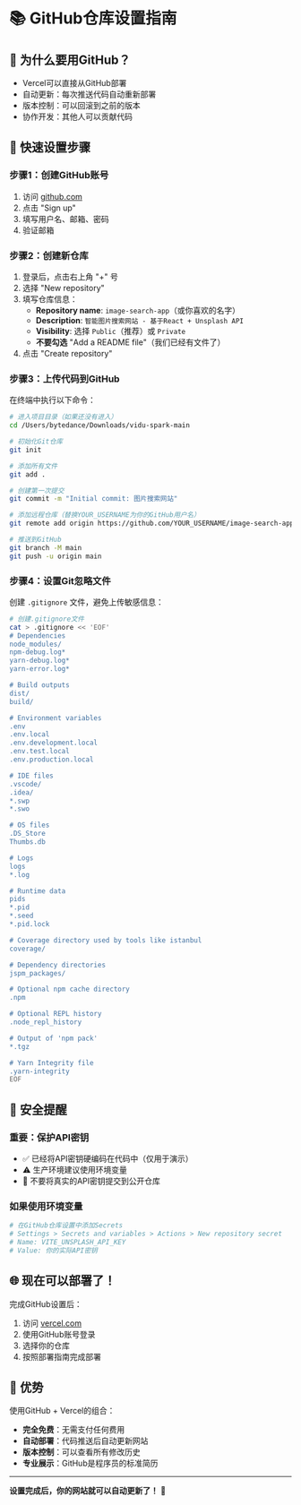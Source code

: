 # 📚 GitHub仓库设置指南

## 🎯 为什么要用GitHub？
- Vercel可以直接从GitHub部署
- 自动更新：每次推送代码自动重新部署
- 版本控制：可以回滚到之前的版本
- 协作开发：其他人可以贡献代码

## 🚀 快速设置步骤

### 步骤1：创建GitHub账号
1. 访问 [github.com](https://github.com)
2. 点击 "Sign up"
3. 填写用户名、邮箱、密码
4. 验证邮箱

### 步骤2：创建新仓库
1. 登录后，点击右上角 "+" 号
2. 选择 "New repository"
3. 填写仓库信息：
   - **Repository name**: `image-search-app`（或你喜欢的名字）
   - **Description**: `智能图片搜索网站 - 基于React + Unsplash API`
   - **Visibility**: 选择 `Public`（推荐）或 `Private`
   - **不要勾选** "Add a README file"（我们已经有文件了）
4. 点击 "Create repository"

### 步骤3：上传代码到GitHub
在终端中执行以下命令：

```bash
# 进入项目目录（如果还没有进入）
cd /Users/bytedance/Downloads/vidu-spark-main

# 初始化Git仓库
git init

# 添加所有文件
git add .

# 创建第一次提交
git commit -m "Initial commit: 图片搜索网站"

# 添加远程仓库（替换YOUR_USERNAME为你的GitHub用户名）
git remote add origin https://github.com/YOUR_USERNAME/image-search-app.git

# 推送到GitHub
git branch -M main
git push -u origin main
```

### 步骤4：设置Git忽略文件
创建 `.gitignore` 文件，避免上传敏感信息：

```bash
# 创建.gitignore文件
cat > .gitignore << 'EOF'
# Dependencies
node_modules/
npm-debug.log*
yarn-debug.log*
yarn-error.log*

# Build outputs
dist/
build/

# Environment variables
.env
.env.local
.env.development.local
.env.test.local
.env.production.local

# IDE files
.vscode/
.idea/
*.swp
*.swo

# OS files
.DS_Store
Thumbs.db

# Logs
logs
*.log

# Runtime data
pids
*.pid
*.seed
*.pid.lock

# Coverage directory used by tools like istanbul
coverage/

# Dependency directories
jspm_packages/

# Optional npm cache directory
.npm

# Optional REPL history
.node_repl_history

# Output of 'npm pack'
*.tgz

# Yarn Integrity file
.yarn-integrity
EOF
```

## 🔐 安全提醒

### 重要：保护API密钥
- ✅ 已经将API密钥硬编码在代码中（仅用于演示）
- ⚠️ 生产环境建议使用环境变量
- 🚫 不要将真实的API密钥提交到公开仓库

### 如果使用环境变量
```bash
# 在GitHub仓库设置中添加Secrets
# Settings > Secrets and variables > Actions > New repository secret
# Name: VITE_UNSPLASH_API_KEY
# Value: 你的实际API密钥
```

## 🌐 现在可以部署了！

完成GitHub设置后：
1. 访问 [vercel.com](https://vercel.com)
2. 使用GitHub账号登录
3. 选择你的仓库
4. 按照部署指南完成部署

## 🎉 优势

使用GitHub + Vercel的组合：
- **完全免费**：无需支付任何费用
- **自动部署**：代码推送后自动更新网站
- **版本控制**：可以查看所有修改历史
- **专业展示**：GitHub是程序员的标准简历

---

**设置完成后，你的网站就可以自动更新了！** 🚀
